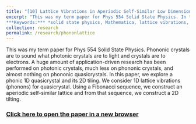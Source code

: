 ```yaml
---
title: "[10] Lattice Vibrations in Aperiodic Self-Similar Low Dimension Phonon Lattice (2017)"
excerpt: "This was my term paper for Phys 554 Solid State Physics. In this paper we study the lattice vibrations of a aperiodic self-similar lattice. Published in the schools journal *Dimensions*.<br>
***Keywords:*** *solid state physics, Mathematica, lattice vibrations, Fibonacci aperiodic generation, graduate*" #add this to add an image inside the "" <br/><img src='R001_padic/500x300.png'>
collection: research
permalink: /research/phononlattice
---
```


This was my term paper for Phys 554 Solid State Physics. Phononic crystals are to sound what photonic crystals are to light and crystals are to electrons. A huge amount of application-driven research has been performed on photonic crystals, much less on phononic crystals, and almost nothing on phononic quasicrystals. In this paper, we explore a phonic 1D quasicrystal and its 2D tiling. We consider 1D lattice vibrations (phonons) for quasicrystal. Using a Fibonacci sequence, we construct an aperiodic self-similar lattice and from that sequence, we construct a 2D tilting.




### [Click here to open the paper in a new browser](R010_phononlattice/Phys_554_Term_Project_Lattice_Vibrations_in_1D_Aperiodic_Lattice.pd)
<object data="R010_phononlattice/Phys_554_Term_Project_Lattice_Vibrations_in_1D_Aperiodic_Lattice.pd#view=fitH" width="1000" height="1000" type='application/pdf'></object>


